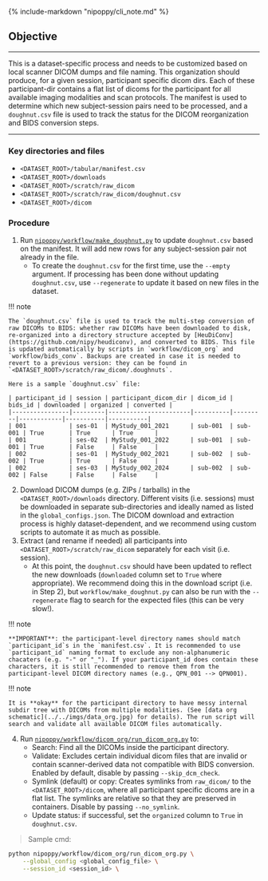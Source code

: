 {%
    include-markdown "nipoppy/cli_note.md"
%}

## Objective

---

This is a dataset-specific process and needs to be customized based on local scanner DICOM dumps and file naming. This organization should produce, for a given session, participant specific dicom dirs. Each of these participant-dir contains a flat list of dicoms for the participant for all available imaging modalities and scan protocols. The manifest is used to determine which new subject-session pairs need to be processed, and a `doughnut.csv` file is used to track the status for the DICOM reorganization and BIDS conversion steps.

---
### Key directories and files

- `<DATASET_ROOT>/tabular/manifest.csv`
- `<DATASET_ROOT>/downloads`
- `<DATASET_ROOT>/scratch/raw_dicom`
- `<DATASET_ROOT>/scratch/raw_dicom/doughnut.csv`
- `<DATASET_ROOT>/dicom`

### Procedure

1. Run [`nipoppy/workflow/make_doughnut.py`](https://github.com/neurodatascience/nipoppy/blob/main/nipoppy/workflow/make_doughnut.py) to update `doughnut.csv` based on the manifest. It will add new rows for any subject-session pair not already in the file.
    - To create the `doughnut.csv` for the first time, use the `--empty` argument. If processing has been done without updating `doughnut.csv`, use `--regenerate` to update it based on new files in the dataset.

!!! note

    The `doughnut.csv` file is used to track the multi-step conversion of raw DICOMs to BIDS: whether raw DICOMs have been downloaded to disk, re-organized into a directory structure accepted by [HeuDiConv](https://github.com/nipy/heudiconv), and converted to BIDS. This file is updated automatically by scripts in `workflow/dicom_org` and `workflow/bids_conv`. Backups are created in case it is needed to revert to a previous version: they can be found in `<DATASET_ROOT>/scratch/raw_dicom/.doughnuts`.

    Here is a sample `doughnut.csv` file:

    | participant_id | session | participant_dicom_dir | dicom_id | bids_id | downloaded | organized | converted |
    |----------------|---------|-----------------------|----------|---------|------------|-----------|-----------|
    | 001            | ses-01  | MyStudy_001_2021      | sub-001  | sub-001 | True       | True      | True      |
    | 001            | ses-02  | MyStudy_001_2022      | sub-001  | sub-001 | True       | False     | False     |
    | 002            | ses-01  | MyStudy_002_2021      | sub-002  | sub-002 | True       | True      | False     |
    | 002            | ses-03  | MyStudy_002_2024      | sub-002  | sub-002 | False      | False     | False     |

2. Download DICOM dumps (e.g. ZIPs / tarballs) in the `<DATASET_ROOT>/downloads` directory. Different visits (i.e. sessions) must be downloaded in separate sub-directories and ideally named as listed in the `global_configs.json`. The DICOM download and extraction process is highly dataset-dependent, and we recommend using custom scripts to automate it as much as possible.
3. Extract (and rename if needed) all participants into `<DATASET_ROOT>/scratch/raw_dicom` separately for each visit (i.e. session). 
    - At this point, the `doughnut.csv` should have been updated to reflect the new downloads (`downloaded` column set to `True` where appropriate). We recommend doing this in the download script (i.e. in Step 2), but `workflow/make_doughnut.py` can also be run with the `--regenerate` flag to search for the expected files (this can be very slow!).


!!! note

    **IMPORTANT**: the participant-level directory names should match `participant_id`s in the `manifest.csv`. It is recommended to use `participant_id` naming format to exclude any non-alphanumeric chacaters (e.g. "-" or "_"). If your participant_id does contain these characters, it is still recommended to remove them from the participant-level DICOM directory names (e.g., QPN_001 --> QPN001).

!!! note

    It is **okay** for the participant directory to have messy internal subdir tree with DICOMs from multiple modalities. (See [data org schematic](../../imgs/data_org.jpg) for details). The run script will search and validate all available DICOM files automatically. 


4. Run [`nipoppy/workflow/dicom_org/run_dicom_org.py`](https://github.com/neurodatascience/nipoppy/blob/main/nipoppy/workflow/dicom_org/run_dicom_org.py) to:
    - Search: Find all the DICOMs inside the participant directory. 
    - Validate: Excludes certain individual dicom files that are invalid or contain scanner-derived data not compatible with BIDS conversion. Enabled by default, disable by passing `--skip_dcm_check`.
    - Symlink (default) or copy: Creates symlinks from `raw_dicom/` to the `<DATASET_ROOT>/dicom`, where all participant specific dicoms are in a flat list. The symlinks are relative so that they are preserved in containers. Disable by passing `--no_symlink`.
    - Update status: if successful, set the `organized` column to `True` in `doughnut.csv`.

> Sample cmd:
```bash
python nipoppy/workflow/dicom_org/run_dicom_org.py \
    --global_config <global_config_file> \
    --session_id <session_id> \
```
